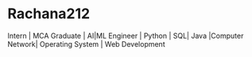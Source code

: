 # Rachana212
Intern | MCA Graduate | AI|ML Engineer | Python | SQL| Java |Computer Network| Operating System | Web Development
